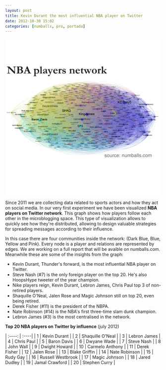 ```yaml
---
layout: post
title: Kevin Durant the most influential NBA player on Twitter
date: 2012-10-30 15:02
categories: [numballs, pro, portada]
---
```

![% NBA players network on Twitter](/img/201210_nbaplayersnetwork.png)

Since 2011 we are collecting data related to sports actors and how they act on social media. In our very first experiment we have been visualized **NBA players on Twitter network**. This graph shows how players follow each other in the microblogging space. This type of visualization allows to quickly see how they're distributed, allowing to design valuable strategies for spreading messages according to their influence.

In this case there are four communities inside the network: (Dark Blue, Blue, Yellow and Pink). Every node is a player and relations are represented by edges. We are working on a full report that will be avaible on numballs.com. Meanwhile these are some of the insights from the graph:

- Kevin Durant, Thunder's forward, is the most influential NBA player on Twitter.  
- Steve Nash (#7) is the only foreign player on the top 20. He's also HoopsHype tweeter of the year champion.  
- Nike players reign, Kevin Durant, Lebron James, Chris Paul top 3 of non-retired players.  
- Shaquille O'Neal, Jalen Rose and Magic Johnson still on top 20, even being retired.  
- Derek Fisher (#11) is the president of the NBPA.  
- Nate Robinson (#14) is the NBA's first three-time slam dunk champion.  
- Lebron James (#3) is the most centralised in the network.  

**Top 20 NBA players on Twitter by influence** (july 2012)  

| :----: | :----| 
| 1 | Kevin Durant |
| 2 | Shaquille O'Neal |
| 3 | Lebron James |
| 4 | Chris Paul |
| 5 | Baron Davis |
| 6 | Dwyane Wade |
| 7 | Steve Nash |
| 8 | John Wall |
| 9 | Dwight Howard |
| 10 | Carmelo Anthony |
| 11 | Derek Fisher |
| 12 | Jalen Rose |
| 13 | Blake Griffin |
| 14 | Nate Robinson |
| 15 | Rudy Gay |
| 16 | Russell Westbrook |
| 17 | Magic Johnson |
| 18 | Jared Dudley |
| 19 | Jamal Crawford |
| 20 | Stephen Curry |
